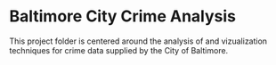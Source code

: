 # Baltimore City Crime Analysis

This project folder is centered around the analysis of and vizualization techniques for crime data supplied by the City of Baltimore.
